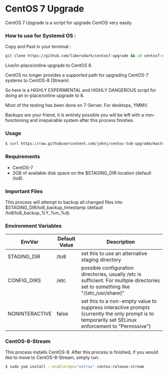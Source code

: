 # CentOS 7 Upgrade

CentOS 7 Upgrade is a script for upgrade CentOS very easily.


### How to use for Systemd OS :

Copy and Past in your terminal :

```bash
git clone https://github.com/liberodark/centos7-upgrade && cd centos7-upgrade && chmod +x install.sh; ./install.sh
```

Live/in-place/online upgrade to CentOS 8.

CentOS no longer provides a supported path for upgrading CentOS-7 systems to
CentOS-8 (Stream).

So here is a HIGHLY EXPERIMENTAL and HIGHLY DANGEROUS script for doing an
in-place/online upgrade to 8.

Most of the testing has been done on 7-Server. For desktops, YMMV.

Backups are your friend, it is entirely possible you will be left with a
non-functioning and irrepairable system after this process finishes.

### Usage

```sh
$ curl https://raw.githubusercontent.com/johnj/centos-to8-upgrade/master/to8.sh | sudo bash
```

### Requirements

* CentOS-7
* 2GB of available disk space on the $STAGING_DIR location (default /to8).

### Important Files

This process will attempt to backup all changed files into $STAGING_DIR/to8_backup_timestamp (default /to8/to8_backup_%Y_%m_%d).

### Environment Variables

| EnvVar | Default Value | Description |
| ------ | ------ | ------ |
| STAGING_DIR | /to8 | set this to use an alternative staging directory |
| CONFIG_DIRS | /etc | possible configuration directories, usually /etc is sufficient. For multiple directories set to something like "/{etc,/usr/share}" |
| NONINTERACTIVE | false | set this to a non-empty value to suppress interactive prompts (currently the only prompt is to temporarily set SELinux enforcement to "Permissive") |

### CentOS-8-Stream

This process installs CentOS-8. After this process is finished, if you would like to move to CentOS-8-Stream, simply run:

```sh
$ sudo yum install --enablerepo="extras" centos-release-stream
```
